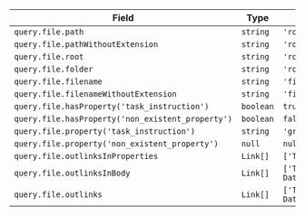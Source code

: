 <!-- placeholder to force blank line before included text -->

| Field | Type | Example |
| ----- | ----- | ----- |
| `query.file.path` | `string` | `'root/sub-folder/file containing query.md'` |
| `query.file.pathWithoutExtension` | `string` | `'root/sub-folder/file containing query'` |
| `query.file.root` | `string` | `'root/'` |
| `query.file.folder` | `string` | `'root/sub-folder/'` |
| `query.file.filename` | `string` | `'file containing query.md'` |
| `query.file.filenameWithoutExtension` | `string` | `'file containing query'` |
| `query.file.hasProperty('task_instruction')` | `boolean` | `true` |
| `query.file.hasProperty('non_existent_property')` | `boolean` | `false` |
| `query.file.property('task_instruction')` | `string` | `'group by filename'` |
| `query.file.property('non_existent_property')` | `null` | `null` |
| `query.file.outlinksInProperties` | `Link[]` | `['Test Data/link_in_yaml.md']` |
| `query.file.outlinksInBody` | `Link[]` | `['Test Data/link_in_file_body_with_custom_display_text.md']` |
| `query.file.outlinks` | `Link[]` | `['Test Data/link_in_yaml.md', 'Test Data/link_in_file_body_with_custom_display_text.md']` |


<!-- placeholder to force blank line after included text -->
